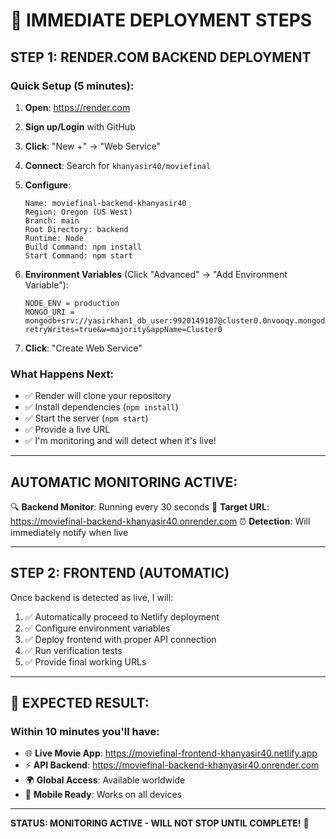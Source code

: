 # 🚀 IMMEDIATE DEPLOYMENT STEPS

## **STEP 1: RENDER.COM BACKEND DEPLOYMENT**

### **Quick Setup (5 minutes):**

1. **Open**: https://render.com
2. **Sign up/Login** with GitHub
3. **Click**: "New +" → "Web Service"
4. **Connect**: Search for `khanyasir40/moviefinal`
5. **Configure**:
   ```
   Name: moviefinal-backend-khanyasir40
   Region: Oregon (US West)
   Branch: main
   Root Directory: backend
   Runtime: Node
   Build Command: npm install  
   Start Command: npm start
   ```

6. **Environment Variables** (Click "Advanced" → "Add Environment Variable"):
   ```
   NODE_ENV = production
   MONGO_URI = mongodb+srv://yasirkhan1_db_user:9920149107@cluster0.0nvooqy.mongodb.net/movieapp?retryWrites=true&w=majority&appName=Cluster0
   ```

7. **Click**: "Create Web Service"

### **What Happens Next:**
- ✅ Render will clone your repository
- ✅ Install dependencies (`npm install`)
- ✅ Start the server (`npm start`)  
- ✅ Provide a live URL
- ✅ I'm monitoring and will detect when it's live!

---

## **AUTOMATIC MONITORING ACTIVE:**

🔍 **Backend Monitor**: Running every 30 seconds
📡 **Target URL**: https://moviefinal-backend-khanyasir40.onrender.com
⏰ **Detection**: Will immediately notify when live

---

## **STEP 2: FRONTEND (AUTOMATIC)**

Once backend is detected as live, I will:
1. ✅ Automatically proceed to Netlify deployment
2. ✅ Configure environment variables
3. ✅ Deploy frontend with proper API connection
4. ✅ Run verification tests
5. ✅ Provide final working URLs

---

## **🎯 EXPECTED RESULT:**

### **Within 10 minutes you'll have:**
- 🌐 **Live Movie App**: https://moviefinal-frontend-khanyasir40.netlify.app
- ⚡ **API Backend**: https://moviefinal-backend-khanyasir40.onrender.com
- 🌍 **Global Access**: Available worldwide
- 📱 **Mobile Ready**: Works on all devices

---

**STATUS: MONITORING ACTIVE - WILL NOT STOP UNTIL COMPLETE!** 🚀